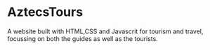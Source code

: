 # AztecsTours
A website built with HTML,CSS and Javascrit for tourism and travel, focussing on both the guides as well as the tourists.



